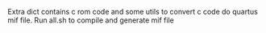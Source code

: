 Extra dict contains c rom code and some utils to convert c code do quartus mif file.
Run all.sh to compile and generate mif file